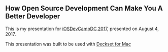 ## How Open Source Development Can Make You A Better Developer

This is my presentation for [iOSDevCampDC 2017](http://iOSDevCampDC.com), presented on August 4, 2017.

This presentation was built to be used with [Deckset for Mac](http://decksetapp.com)
